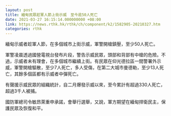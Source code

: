 ```yaml
---
layout: post
title: 緬甸民眾趁軍人節上街示威　至今逾50人死亡
date: 2021-03-27 16:15:14.000000000 +08:00
link: https://news.rthk.hk/rthk/ch/component/k2/1582905-20210327.htm
categories: rthk
---
```


緬甸示威者趁軍人節，在多個城市上街示威，軍警開槍鎮壓，至少50人死亡。

軍警凌晨透過國營電視台發布片段，警告示威民眾，頭部和背部有中槍的危險。不過，示威者未有理會，在多個城市繼續上街。有民眾在仰光德拉區一間警署外示威，軍警開槍驅散，至少7人死亡，多人受傷，在第二大城市曼德勒，至少13人死亡，其餘多個區都有示威者中彈死亡。

有聲援示威民眾的組織統計，自二月爆發示威以來，至今累計有超過330人死亡，超過3千人被捕。

國防軍總司令敏昂萊重申承諾，會舉行選舉，又說，軍方期望在緬甸捍衛民主，保護民眾及恢復和平。
